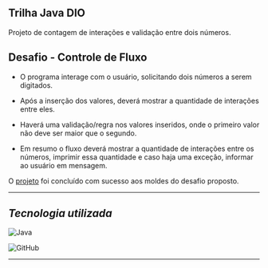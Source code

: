 ## Trilha Java DIO

Projeto de contagem de interações e validação entre dois números.

## Desafio - Controle de Fluxo

- O programa interage com o usuário, solicitando dois números a serem digitados.

- Após a inserção dos valores, deverá mostrar a quantidade de interações entre eles.

- Haverá uma validação/regra nos valores inseridos, onde o primeiro valor não deve ser maior que o segundo.

- Em resumo o fluxo deverá mostrar a quantidade de interações entre os números, imprimir essa quantidade e caso haja uma exceção, informar ao usuário em mensagem.
  

O [projeto](https://github.com/solmeyer-alves/dio-trilha-java-basico/tree/controle-fluxo) foi concluído com sucesso aos moldes do desafio proposto.


---

## _Tecnologia utilizada_

![Java](https://img.shields.io/badge/java-%23ED8B00.svg?style=for-the-badge&logo=openjdk&logoColor=white)

![GitHub](https://img.shields.io/badge/github-%23121011.svg?style=for-the-badge&logo=github&logoColor=white)


---
